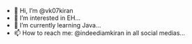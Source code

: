 - 👋 Hi, I’m @vk07kiran
- 👀 I’m interested in EH...
- 🌱 I’m currently learning Java...
- 📫 How to reach me: @indeediamkiran in all social medias...

<!---
vk07kiran/vk07kiran is a ✨ special ✨ repository because its `README.md` (this file) appears on your GitHub profile.
You can click the Preview link to take a look at your changes.
--->
